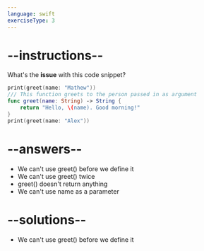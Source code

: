 ```yaml
---
language: swift
exerciseType: 3
---
```


# --instructions--

What's the __issue__ with this code snippet?
```swift
print(greet(name: "Mathew"))
/// This function greets to the person passed in as argument
func greet(name: String) -> String {
    return "Hello, \(name). Good morning!"
}
print(greet(name: "Alex"))
```

# --answers--

- We can't use greet() before we define it
- We can't use greet() twice
- greet() doesn't return anything
- We can't use name as a parameter

# --solutions--

- We can't use greet() before we define it
